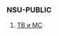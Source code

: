 ### NSU-PUBLIC
1. [ТВ и МС](https://raw.githubusercontent.com/zpix1/nsu-cheatsheet/content/pdf/NSU-PUBLIC/%D0%A2%D0%92%20%D0%B8%20%D0%9C%D0%A1.pdf)

